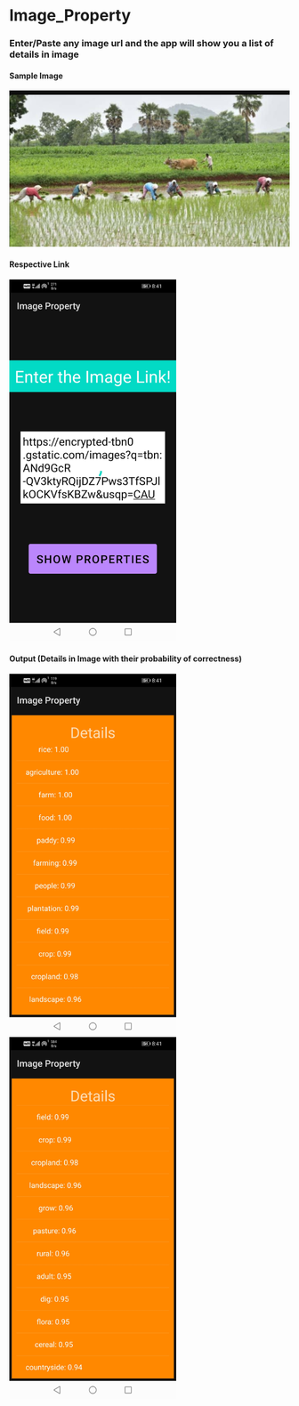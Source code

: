 # Image_Property
### Enter/Paste any image url and the app will show you a list of details in image
<div>
  <h4> Sample Image </h4>
<img src="./app/src/main/res/drawable/farming[1].jpg" width="600px">
  <h4> Respective Link </h4>
<img src ="./app/src/main/res/drawable/ss[1].jpg" width="300px">
  <h4> Output (Details in Image with their probability of correctness)</h4>
<img src="./app/src/main/res/drawable/Result_1[1].jpg" width="300px">
<img src="./app/src/main/res/drawable/Result_2[1].jpg" width="300px">
</div>
